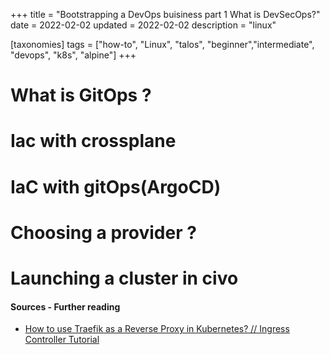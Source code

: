 +++
title = "Bootstrapping a DevOps buisiness part 1 What is DevSecOps?"
date = 2022-02-02
updated = 2022-02-02
description = "linux"

[taxonomies]
tags = ["how-to", "Linux", "talos", "beginner","intermediate", "devops", "k8s", "alpine"]
+++

# What is GitOps ?

# Iac with crossplane

# IaC with gitOps(ArgoCD)

# Choosing a provider ?

# Launching a cluster in civo








#### Sources - Further reading 
* [How to use Traefik as a Reverse Proxy in Kubernetes? // Ingress Controller Tutorial](https://www.youtube.com/watch?v=n5dpQLqOfqM)
